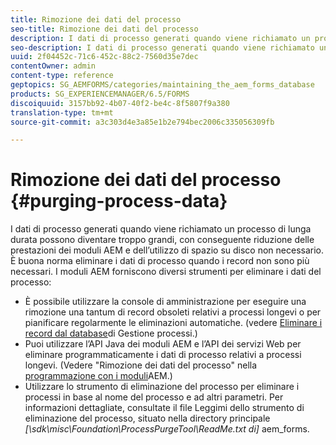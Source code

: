 ```yaml
---
title: Rimozione dei dati del processo
seo-title: Rimozione dei dati del processo
description: I dati di processo generati quando viene richiamato un processo di lunga durata possono diventare troppo grandi, con conseguente riduzione delle prestazioni dei moduli AEM e dell’utilizzo di spazio su disco non necessario. Scopri come eliminare i dati del processo.
seo-description: I dati di processo generati quando viene richiamato un processo di lunga durata possono diventare troppo grandi, con conseguente riduzione delle prestazioni dei moduli AEM e dell’utilizzo di spazio su disco non necessario. Scopri come eliminare i dati del processo.
uuid: 2f04452c-71c6-452c-88c2-7560d35e7dec
contentOwner: admin
content-type: reference
geptopics: SG_AEMFORMS/categories/maintaining_the_aem_forms_database
products: SG_EXPERIENCEMANAGER/6.5/FORMS
discoiquuid: 3157bb92-4b07-40f2-be4c-8f5807f9a380
translation-type: tm+mt
source-git-commit: a3c303d4e3a85e1b2e794bec2006c335056309fb

---
```



# Rimozione dei dati del processo {#purging-process-data}

I dati di processo generati quando viene richiamato un processo di lunga durata possono diventare troppo grandi, con conseguente riduzione delle prestazioni dei moduli AEM e dell’utilizzo di spazio su disco non necessario. È buona norma eliminare i dati di processo quando i record non sono più necessari. I moduli AEM forniscono diversi strumenti per eliminare i dati del processo:

* È possibile utilizzare la console di amministrazione per eseguire una rimozione una tantum di record obsoleti relativi a processi longevi o per pianificare regolarmente le eliminazioni automatiche. (vedere [Eliminare i record dal database](/help/forms/using/admin-help/purge-records-job-manager-database.md#purge-records-from-the-job-manager-database)di Gestione processi.)
* Puoi utilizzare l’API Java dei moduli AEM e l’API dei servizi Web per eliminare programmaticamente i dati di processo relativi a processi longevi. (Vedere &quot;Rimozione dei dati del processo&quot; nella [programmazione con i moduli](https://www.adobe.com/go/learn_aemforms_programming_63)AEM.)
* Utilizzare lo strumento di eliminazione del processo per eliminare i processi in base al nome del processo e ad altri parametri. Per informazioni dettagliate, consultate il file Leggimi dello strumento di eliminazione del processo, situato nella directory principale *[\sdk\misc\Foundation\ProcessPurgeTool\ReadMe.txt di]* aem_forms.

